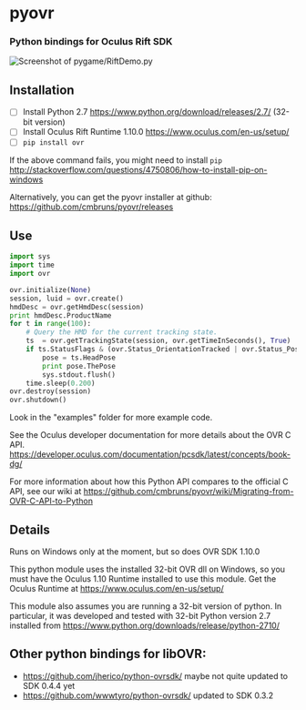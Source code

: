 # pyovr
### Python bindings for Oculus Rift SDK

![Screenshot of pygame/RiftDemo.py](https://raw.githubusercontent.com/cmbruns/pyovr/master/examples/pygame/RiftDemo.png)

## Installation
- [ ] Install Python 2.7 https://www.python.org/download/releases/2.7/ (32-bit version)
- [ ] Install Oculus Rift Runtime 1.10.0 https://www.oculus.com/en-us/setup/
- [ ] ``pip install ovr``

If the above command fails, you might need to install `pip` http://stackoverflow.com/questions/4750806/how-to-install-pip-on-windows

Alternatively, you can get the pyovr installer at github: https://github.com/cmbruns/pyovr/releases

## Use

```python
import sys
import time
import ovr

ovr.initialize(None)
session, luid = ovr.create()
hmdDesc = ovr.getHmdDesc(session)
print hmdDesc.ProductName
for t in range(100):
    # Query the HMD for the current tracking state.
    ts  = ovr.getTrackingState(session, ovr.getTimeInSeconds(), True)
    if ts.StatusFlags & (ovr.Status_OrientationTracked | ovr.Status_PositionTracked):
        pose = ts.HeadPose
        print pose.ThePose
        sys.stdout.flush()
    time.sleep(0.200)
ovr.destroy(session)
ovr.shutdown()
```

Look in the "examples" folder for more example code.

See the Oculus developer documentation for more details about the OVR C API. https://developer.oculus.com/documentation/pcsdk/latest/concepts/book-dg/

For more information about how this Python API compares to the official C API, see our wiki at https://github.com/cmbruns/pyovr/wiki/Migrating-from-OVR-C-API-to-Python

## Details
Runs on Windows only at the moment, but so does OVR SDK 1.10.0

This python module uses the installed 32-bit OVR dll on Windows, so you must have the Oculus 1.10 Runtime installed to use this module. Get the Oculus Runtime at https://www.oculus.com/en-us/setup/

This module also assumes you are running a 32-bit version of python. In particular, it was developed and tested with 32-bit Python version 2.7 installed from https://www.python.org/downloads/release/python-2710/

## Other python bindings for libOVR:
* https://github.com/jherico/python-ovrsdk/ maybe not quite updated to SDK 0.4.4 yet
* https://github.com/wwwtyro/python-ovrsdk/ updated to SDK 0.3.2



